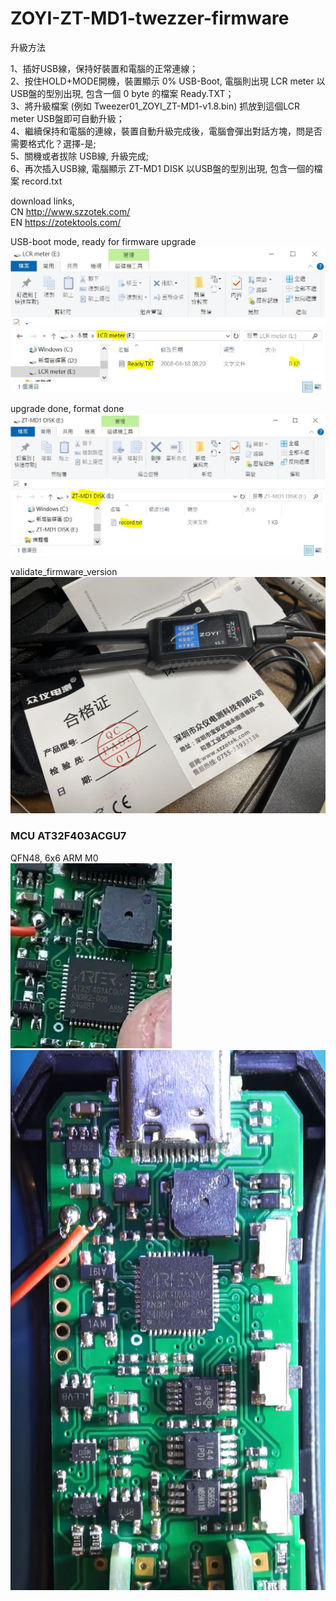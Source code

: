 # ZOYI-ZT-MD1-twezzer-firmware

升級方法  

1、插好USB線，保持好裝置和電腦的正常連線；  
2、按住HOLD+MODE開機，裝置顯示 0% USB-Boot, 電腦則出現 LCR meter 以USB盤的型別出現, 包含一個 0 byte 的檔案 Ready.TXT；  
3、將升級檔案 (例如 Tweezer01_ZOYI_ZT-MD1-v1.8.bin) 抓放到這個LCR meter USB盤即可自動升級；  
4、繼續保持和電腦的連線，裝置自動升級完成後，電腦會彈出對話方塊，問是否需要格式化？選擇-是;  
5、關機或者拔除 USB線, 升級完成;  
6、再次插入USB線, 電腦顯示 ZT-MD1 DISK 以USB盤的型別出現, 包含一個的檔案 record.txt  


download links,  
CN http://www.szzotek.com/  
EN https://zotektools.com/  

USB-boot mode, ready for firmware upgrade  
![USB-boot_ready.JPG](USB-boot_ready.JPG)  

upgrade done, format done  
![ZT-MD1_DISK_firmware_update_done.JPG](ZT-MD1_DISK_firmware_update_done.JPG)  

validate_firmware_version  
![validate_firmware_version.jpg](validate_firmware_version.jpg)


### MCU AT32F403ACGU7  
QFN48, 6x6 ARM M0  
![MCU_AT32F403A/AT32F403ACGU7.jpg](MCU_AT32F403A/AT32F403ACGU7.jpg)  
![MCU_AT32F403A/AT32F403A.png](MCU_AT32F403A/AT32F403A.png)  
